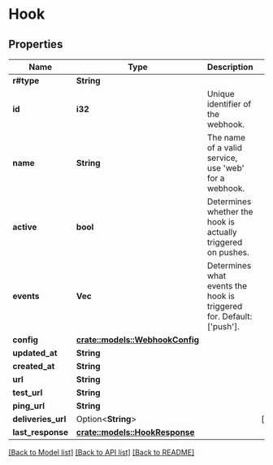 # Hook

## Properties

Name | Type | Description | Notes
------------ | ------------- | ------------- | -------------
**r#type** | **String** |  | 
**id** | **i32** | Unique identifier of the webhook. | 
**name** | **String** | The name of a valid service, use 'web' for a webhook. | 
**active** | **bool** | Determines whether the hook is actually triggered on pushes. | 
**events** | **Vec<String>** | Determines what events the hook is triggered for. Default: ['push']. | 
**config** | [**crate::models::WebhookConfig**](webhook-config.md) |  | 
**updated_at** | **String** |  | 
**created_at** | **String** |  | 
**url** | **String** |  | 
**test_url** | **String** |  | 
**ping_url** | **String** |  | 
**deliveries_url** | Option<**String**> |  | [optional]
**last_response** | [**crate::models::HookResponse**](hook-response.md) |  | 

[[Back to Model list]](../README.md#documentation-for-models) [[Back to API list]](../README.md#documentation-for-api-endpoints) [[Back to README]](../README.md)


